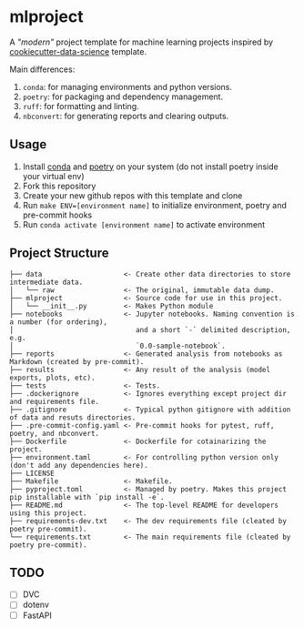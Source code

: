 # mlproject

A _"modern"_ project template for machine learning projects inspired by [cookiecutter-data-science](https://drivendata.github.io/cookiecutter-data-science/) template.

Main differences:

1. `conda`: for managing environments and python versions.
2. `poetry`: for packaging and dependency management.
3. `ruff`: for formatting and linting.
4. `nbconvert`: for generating reports and clearing outputs.

## Usage

1. Install [conda](https://docs.anaconda.com/free/miniconda/miniconda-install/) and [poetry](https://python-poetry.org/docs/) on your system (do not install poetry inside your virtual env)
2. Fork this repository
3. Create your new github repos with this template and clone
4. Run `make ENV=[environment name]` to initialize environment, poetry and pre-commit hooks
5. Run `conda activate [environment name]` to activate environment

## Project Structure

```text
├── data                    <- Create other data directories to store intermediate data.
│   └── raw                 <- The original, immutable data dump.
├── mlproject               <- Source code for use in this project.
│   └── __init__.py         <- Makes Python module
├── notebooks               <- Jupyter notebooks. Naming convention is a number (for ordering),
│                              and a short `-` delimited description, e.g.
│                              `0.0-sample-notebook`.
├── reports                 <- Generated analysis from notebooks as Markdown (created by pre-commit).
├── results                 <- Any result of the analysis (model exports, plots, etc).
├── tests                   <- Tests.
├── .dockerignore           <- Ignores everything except project dir and requirements file.
├── .gitignore              <- Typical python gitignore with addition of data and resuts directories.
├── .pre-commit-config.yaml <- Pre-commit hooks for pytest, ruff, poetry, and nbconvert.
├── Dockerfile              <- Dockerfile for cotainarizing the project.
├── environment.taml        <- For controlling python version only (don't add any dependencies here).
├── LICENSE
├── Makefile                <- Makefile. 
├── pyproject.toml          <- Managed by poetry. Makes this project pip installable with `pip install -e`.
├── README.md               <- The top-level README for developers using this project.
├── requirements-dev.txt    <- The dev requirements file (cleated by poetry pre-commit).
└── requirements.txt        <- The main requirements file (cleated by poetry pre-commit).
```
## TODO

- [ ] DVC
- [ ] dotenv
- [ ] FastAPI
